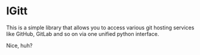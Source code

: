 IGitt
=====

This is a simple library that allows you to access various git hosting
services like GitHub, GitLab and so on via one unified python interface.

Nice, huh?
